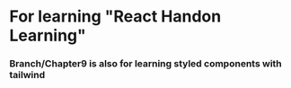 # For learning "React Handon Learning"

### Branch/Chapter9 is also for learning styled components with tailwind 
